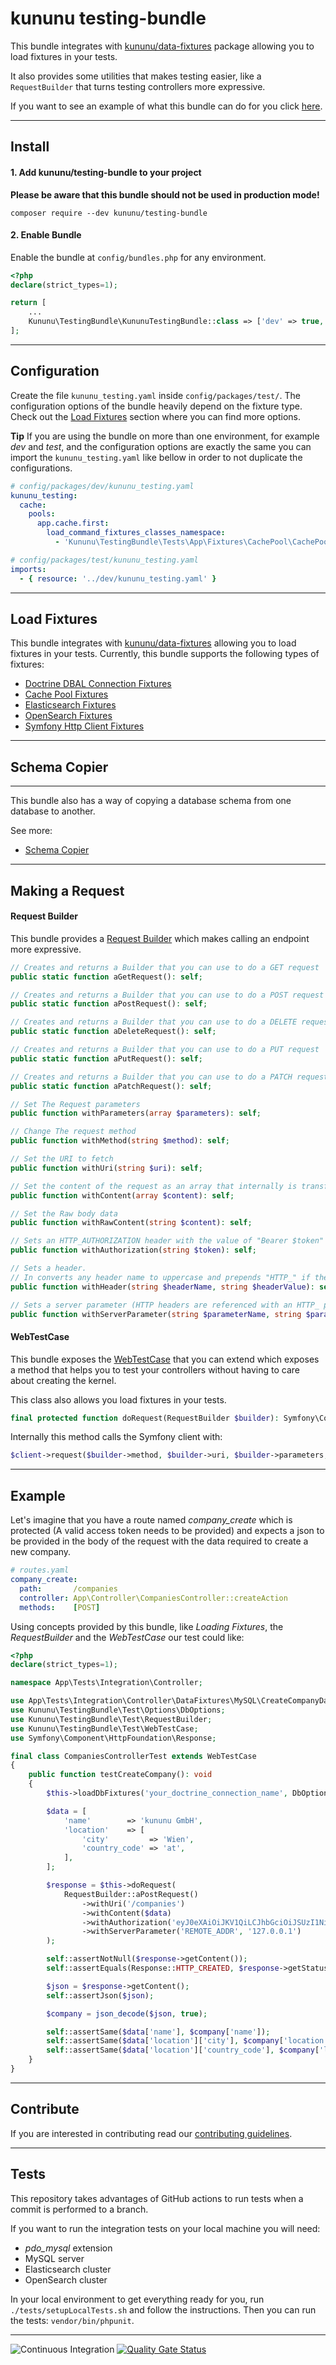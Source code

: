 # kununu testing-bundle

This bundle integrates with [kununu/data-fixtures](https://github.com/kununu/data-fixtures) package allowing you to load fixtures in your tests.

It also provides some utilities that makes testing easier, like a `RequestBuilder` that turns testing controllers more expressive. 

If you want to see an example of what this bundle can do for you click [here](#Example).

------------------------------------

## Install

#### 1. Add kununu/testing-bundle to your project

**Please be aware that this bundle should not be used in production mode!**

```shell
composer require --dev kununu/testing-bundle
```

#### 2. Enable Bundle

Enable the bundle at `config/bundles.php` for any environment.

```php
<?php
declare(strict_types=1);

return [
    ...
    Kununu\TestingBundle\KununuTestingBundle::class => ['dev' => true, 'test' => true],
];
```

--------------------

## Configuration

Create the file `kununu_testing.yaml` inside `config/packages/test/`.
The configuration options of the bundle heavily depend on the fixture type. Check out the [Load Fixtures](#Load-Fixtures) section where you can find more options.

**Tip**
If you are using the bundle on more than one environment, for example *dev* and *test*, and the configuration options are exactly the same you can import the `kununu_testing.yaml` like bellow in order to not duplicate the configurations.

```yaml
# config/packages/dev/kununu_testing.yaml
kununu_testing:
  cache:
    pools:
      app.cache.first:
        load_command_fixtures_classes_namespace:
          - 'Kununu\TestingBundle\Tests\App\Fixtures\CachePool\CachePoolFixture1'
```

```yaml
# config/packages/test/kununu_testing.yaml
imports:
  - { resource: '../dev/kununu_testing.yaml' }
```

--------------------

## Load Fixtures

This bundle integrates with [kununu/data-fixtures](https://github.com/kununu/data-fixtures) allowing you to load fixtures in your tests.
Currently, this bundle supports the following types of fixtures:

- [Doctrine DBAL Connection Fixtures](./docs/FixturesTypes/doctrine-dbal-connection-fixtures.md)
- [Cache Pool Fixtures](./docs/FixturesTypes/cache-pool-fixtures.md)
- [Elasticsearch Fixtures](./docs/FixturesTypes/elasticsearch.md)
- [OpenSearch Fixtures](./docs/FixturesTypes/opensearch.md)
- [Symfony Http Client Fixtures](./docs/FixturesTypes/symfony-http-client.md)

--------------------

## Schema Copier

-----------------------

This bundle also has a way of copying a database schema from one database to another.

See more:

- [Schema Copier](./docs/SchemaCopier/schema-copier.md)

------------------------------

## Making a Request

#### Request Builder

This bundle provides a [Request Builder](https://github.com/kununu/testing-bundle/blob/master/src/Test/RequestBuilder.php) which makes calling an endpoint more expressive.

```php
// Creates and returns a Builder that you can use to do a GET request
public static function aGetRequest(): self;

// Creates and returns a Builder that you can use to do a POST request
public static function aPostRequest(): self;

// Creates and returns a Builder that you can use to do a DELETE request
public static function aDeleteRequest(): self;

// Creates and returns a Builder that you can use to do a PUT request
public static function aPutRequest(): self;

// Creates and returns a Builder that you can use to do a PATCH request
public static function aPatchRequest(): self;

// Set The Request parameters
public function withParameters(array $parameters): self;

// Change The request method
public function withMethod(string $method): self;

// Set the URI to fetch
public function withUri(string $uri): self;

// Set the content of the request as an array that internally is transformed to a json and provided as the raw body data
public function withContent(array $content): self;

// Set the Raw body data
public function withRawContent(string $content): self;

// Sets an HTTP_AUTHORIZATION header with the value of "Bearer $token"
public function withAuthorization(string $token): self;

// Sets a header. 
// In converts any header name to uppercase and prepends "HTTP_" if the header name does not contain it
public function withHeader(string $headerName, string $headerValue): self;

// Sets a server parameter (HTTP headers are referenced with an HTTP_ prefix as PHP does)
public function withServerParameter(string $parameterName, string $parameterValue): self;
```

#### WebTestCase

This bundle exposes the [WebTestCase](https://github.com/kununu/testing-bundle/blob/master/src/Test/WebTestCase.php) that you can extend which exposes a method that helps you to test your controllers without having to care about creating the kernel. 

This class also allows you load fixtures in your tests.

```php
final protected function doRequest(RequestBuilder $builder): Symfony\Component\HttpFoundation\Response
```

Internally this method calls the Symfony client with:

```php
$client->request($builder->method, $builder->uri, $builder->parameters, $builder->files, $builder->server, $builder->content);
```

--------------------------

## Example

Let's imagine that you have a route named *company_create* which is protected (A valid access token needs to be provided) and expects a json to be provided in the body of the request with the data required to create a new company.

```yaml
# routes.yaml
company_create:
  path:       /companies
  controller: App\Controller\CompaniesController::createAction
  methods:    [POST]
```

Using concepts provided by this bundle, like *Loading Fixtures*, the *RequestBuilder* and the *WebTestCase* our test could like:

```php
<?php
declare(strict_types=1);

namespace App\Tests\Integration\Controller;

use App\Tests\Integration\Controller\DataFixtures\MySQL\CreateCompanyDataFixtures;
use Kununu\TestingBundle\Test\Options\DbOptions;
use Kununu\TestingBundle\Test\RequestBuilder;
use Kununu\TestingBundle\Test\WebTestCase;
use Symfony\Component\HttpFoundation\Response;

final class CompaniesControllerTest extends WebTestCase
{
    public function testCreateCompany(): void
    {
        $this->loadDbFixtures('your_doctrine_connection_name', DbOptions::create(), CreateCompanyDataFixtures::class);

        $data = [
            'name'        => 'kununu GmbH',
            'location'    => [
                'city'         => 'Wien',
                'country_code' => 'at',
            ],
        ];

        $response = $this->doRequest(
            RequestBuilder::aPostRequest()
                ->withUri('/companies')
                ->withContent($data)
                ->withAuthorization('eyJ0eXAiOiJKV1QiLCJhbGciOiJSUzI1NiIsImp0aSI6IjYyZDVkNzc5NmQxOTk')
                ->withServerParameter('REMOTE_ADDR', '127.0.0.1')
        );

        self::assertNotNull($response->getContent());
        self::assertEquals(Response::HTTP_CREATED, $response->getStatusCode());

        $json = $response->getContent();
        self::assertJson($json);

        $company = json_decode($json, true);

        self::assertSame($data['name'], $company['name']);
        self::assertSame($data['location']['city'], $company['location']['city']);
        self::assertSame($data['location']['country_code'], $company['location']['country_code']);
    }
}
```

------------------------------

## Contribute

If you are interested in contributing read our [contributing guidelines](CONTRIBUTING.md).

------------------------------

## Tests

This repository takes advantages of GitHub actions to run tests when a commit is performed to a branch.

If you want to run the integration tests on your local machine you will need:
- *pdo_mysql* extension
- MySQL server
- Elasticsearch cluster
- OpenSearch cluster

In your local environment to get everything ready for you, run `./tests/setupLocalTests.sh` and follow the instructions.
Then you can run the tests: `vendor/bin/phpunit`.

------------------------------

![Continuous Integration](https://github.com/kununu/testing-bundle/actions/workflows/continuous-integration.yml/badge.svg)
[![Quality Gate Status](https://sonarcloud.io/api/project_badges/measure?project=kununu_testing-bundle&metric=alert_status)](https://sonarcloud.io/dashboard?id=kununu_testing-bundle)
